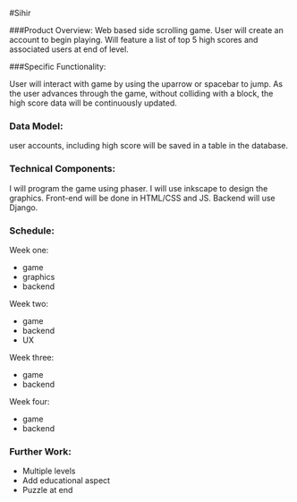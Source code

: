 #Sihir

###Product Overview: 
Web based side scrolling game. User will create an account to begin playing. Will feature a list of top 5 high scores and associated users at end of level. 

###Specific Functionality: 

User will interact with game by using the uparrow or spacebar to jump. As the user advances through the game, without colliding with a block, the high score data will be continuously updated. 

### Data Model: 
user accounts, including high score will be saved in a table in the database. 

### Technical Components: 
I will program the game using phaser. I will use inkscape to design the graphics. Front-end will be done in HTML/CSS and JS. Backend will use Django. 

### Schedule: 
Week one: 
* game 
* graphics 
* backend 

Week two: 
* game
* backend 
* UX 

Week three: 
* game 
* backend 

Week four: 
* game 
* backend 

### Further Work: 
* Multiple levels 
* Add educational aspect 
* Puzzle at end 

